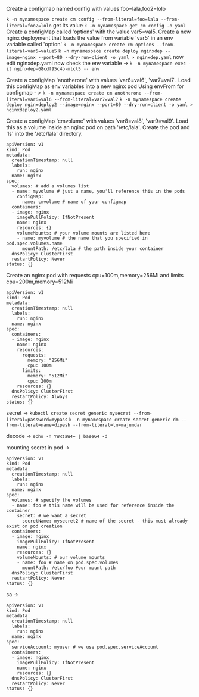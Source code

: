 Create a configmap named config with values foo=lala,foo2=lolo

`k -n mynamespace create cm config --from-literal=foo=lala --from-literal=foo2=lolo`
get its value
`k -n mynamespace get cm config -o yaml`
Create a configMap called 'options' with the value var5=val5. Create a new nginx deployment that loads the value from variable 'var5' in an env variable called 'option'
`k -n mynamespace create cm options --from-literal=var5=value5`
`k -n mynamespace create deploy nginxdep --image=nginx --port=80 --dry-run=client -o yaml > nginxdep.yaml`
now edit nginxdep.yaml 
now check the env variable -> `k -n mynamespace exec -it nginxdep-68cdf95c4b-mlcl5 -- env`

Create a configMap 'anotherone' with values 'var6=val6', 'var7=val7'. Load this configMap as env variables into a new nginx pod
Using envFrom for configmap - > 
`k -n mynamespace create cm anotherone --from-literal=var6=val6 --from-literal=var7=val7`
`k -n mynamespace create deploy nginxdeploy2 --image=nginx --port=80 --dry-run=client -o yaml > nginxdeploy2.yaml`

Create a configMap 'cmvolume' with values 'var8=val8', 'var9=val9'. Load this as a volume inside an nginx pod on path '/etc/lala'. Create the pod and 'ls' into the '/etc/lala' directory.

```
apiVersion: v1
kind: Pod
metadata:
  creationTimestamp: null
  labels:
    run: nginx
  name: nginx
spec:
  volumes: # add a volumes list
  - name: myvolume # just a name, you'll reference this in the pods
    configMap:
      name: cmvolume # name of your configmap
  containers:
  - image: nginx
    imagePullPolicy: IfNotPresent
    name: nginx
    resources: {}
    volumeMounts: # your volume mounts are listed here
    - name: myvolume # the name that you specified in pod.spec.volumes.name
      mountPath: /etc/lala # the path inside your container
  dnsPolicy: ClusterFirst
  restartPolicy: Never
status: {}
```

Create an nginx pod with requests cpu=100m,memory=256Mi and limits cpu=200m,memory=512Mi
```
apiVersion: v1
kind: Pod
metadata:
  creationTimestamp: null
  labels:
    run: nginx
  name: nginx
spec:
  containers:
  - image: nginx
    name: nginx
    resources:
      requests:
        memory: "256Mi"
        cpu: 100m
      limits:    
        memory: "512Mi"
        cpu: 200m
    resources: {}
  dnsPolicy: ClusterFirst
  restartPolicy: Always
status: {}
```
secret -> 
`kubectl create secret generic mysecret --from-literal=password=mypass`
`k -n mynamespace create secret generic dm --from-literal=name=dipesh --from-literal=ln=majumdar`

decode -> `echo -n YWRtaW4= | base64 -d`

mounting secret in pod -> 

```
apiVersion: v1
kind: Pod
metadata:
  creationTimestamp: null
  labels:
    run: nginx
  name: nginx
spec:
  volumes: # specify the volumes
  - name: foo # this name will be used for reference inside the container
    secret: # we want a secret
      secretName: mysecret2 # name of the secret - this must already exist on pod creation
  containers:
  - image: nginx
    imagePullPolicy: IfNotPresent
    name: nginx
    resources: {}
    volumeMounts: # our volume mounts
    - name: foo # name on pod.spec.volumes
      mountPath: /etc/foo #our mount path
  dnsPolicy: ClusterFirst
  restartPolicy: Never
status: {}
```

sa -> 
```
apiVersion: v1
kind: Pod
metadata:
  creationTimestamp: null
  labels:
    run: nginx
  name: nginx
spec:
  serviceAccount: myuser # we use pod.spec.serviceAccount
  containers:
  - image: nginx
    imagePullPolicy: IfNotPresent
    name: nginx
    resources: {}
  dnsPolicy: ClusterFirst
  restartPolicy: Never
status: {}
```
